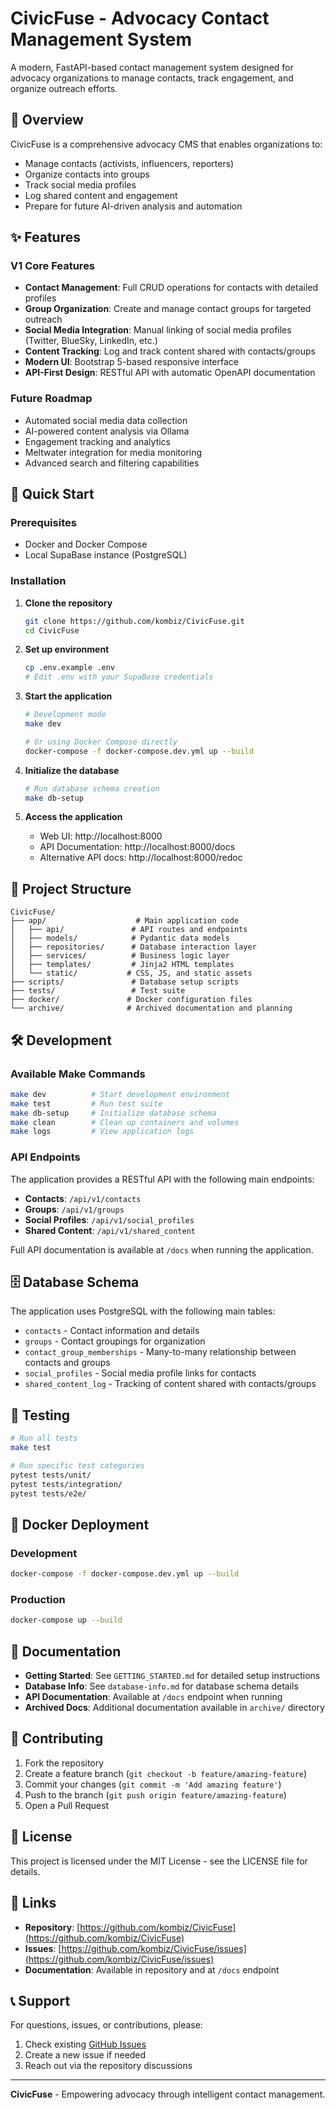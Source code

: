 # CivicFuse - Advocacy Contact Management System

A modern, FastAPI-based contact management system designed for advocacy organizations to manage contacts, track engagement, and organize outreach efforts.

## 🎯 Overview

CivicFuse is a comprehensive advocacy CMS that enables organizations to:
- Manage contacts (activists, influencers, reporters)
- Organize contacts into groups
- Track social media profiles
- Log shared content and engagement
- Prepare for future AI-driven analysis and automation

## ✨ Features

### V1 Core Features
- **Contact Management**: Full CRUD operations for contacts with detailed profiles
- **Group Organization**: Create and manage contact groups for targeted outreach
- **Social Media Integration**: Manual linking of social media profiles (Twitter, BlueSky, LinkedIn, etc.)
- **Content Tracking**: Log and track content shared with contacts/groups
- **Modern UI**: Bootstrap 5-based responsive interface
- **API-First Design**: RESTful API with automatic OpenAPI documentation

### Future Roadmap
- Automated social media data collection
- AI-powered content analysis via Ollama
- Engagement tracking and analytics
- Meltwater integration for media monitoring
- Advanced search and filtering capabilities

## 🚀 Quick Start

### Prerequisites
- Docker and Docker Compose
- Local SupaBase instance (PostgreSQL)

### Installation

1. **Clone the repository**
   ```bash
   git clone https://github.com/kombiz/CivicFuse.git
   cd CivicFuse
   ```

2. **Set up environment**
   ```bash
   cp .env.example .env
   # Edit .env with your SupaBase credentials
   ```

3. **Start the application**
   ```bash
   # Development mode
   make dev

   # Or using Docker Compose directly
   docker-compose -f docker-compose.dev.yml up --build
   ```

4. **Initialize the database**
   ```bash
   # Run database schema creation
   make db-setup
   ```

5. **Access the application**
   - Web UI: http://localhost:8000
   - API Documentation: http://localhost:8000/docs
   - Alternative API docs: http://localhost:8000/redoc

## 📁 Project Structure

```
CivicFuse/
├── app/                    # Main application code
│   ├── api/               # API routes and endpoints
│   ├── models/            # Pydantic data models
│   ├── repositories/      # Database interaction layer
│   ├── services/          # Business logic layer
│   ├── templates/         # Jinja2 HTML templates
│   └── static/           # CSS, JS, and static assets
├── scripts/               # Database setup scripts
├── tests/                 # Test suite
├── docker/               # Docker configuration files
└── archive/              # Archived documentation and planning
```

## 🛠️ Development

### Available Make Commands
```bash
make dev          # Start development environment
make test         # Run test suite
make db-setup     # Initialize database schema
make clean        # Clean up containers and volumes
make logs         # View application logs
```

### API Endpoints

The application provides a RESTful API with the following main endpoints:

- **Contacts**: `/api/v1/contacts`
- **Groups**: `/api/v1/groups`
- **Social Profiles**: `/api/v1/social_profiles`
- **Shared Content**: `/api/v1/shared_content`

Full API documentation is available at `/docs` when running the application.

## 🗄️ Database Schema

The application uses PostgreSQL with the following main tables:
- `contacts` - Contact information and details
- `groups` - Contact groupings for organization
- `contact_group_memberships` - Many-to-many relationship between contacts and groups
- `social_profiles` - Social media profile links for contacts
- `shared_content_log` - Tracking of content shared with contacts/groups

## 🧪 Testing

```bash
# Run all tests
make test

# Run specific test categories
pytest tests/unit/
pytest tests/integration/
pytest tests/e2e/
```

## 🐳 Docker Deployment

### Development
```bash
docker-compose -f docker-compose.dev.yml up --build
```

### Production
```bash
docker-compose up --build
```

## 📖 Documentation

- **Getting Started**: See `GETTING_STARTED.md` for detailed setup instructions
- **Database Info**: See `database-info.md` for database schema details
- **API Documentation**: Available at `/docs` endpoint when running
- **Archived Docs**: Additional documentation available in `archive/` directory

## 🤝 Contributing

1. Fork the repository
2. Create a feature branch (`git checkout -b feature/amazing-feature`)
3. Commit your changes (`git commit -m 'Add amazing feature'`)
4. Push to the branch (`git push origin feature/amazing-feature`)
5. Open a Pull Request

## 📄 License

This project is licensed under the MIT License - see the LICENSE file for details.

## 🔗 Links

- **Repository**: [https://github.com/kombiz/CivicFuse](https://github.com/kombiz/CivicFuse)
- **Issues**: [https://github.com/kombiz/CivicFuse/issues](https://github.com/kombiz/CivicFuse/issues)
- **Documentation**: Available in repository and at `/docs` endpoint

## 📞 Support

For questions, issues, or contributions, please:
1. Check existing [GitHub Issues](https://github.com/kombiz/CivicFuse/issues)
2. Create a new issue if needed
3. Reach out via the repository discussions

---

**CivicFuse** - Empowering advocacy through intelligent contact management. 